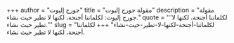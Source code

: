 +++
author = "جورج إليوت"
title = "مقولة جورج إليوت"
description = "مقولة جورج إليوت: لكلماتنا أجنحة، لكنها لا تطير حيث نشاء."
quote = '''لكلماتنا أجنحة، لكنها لا تطير حيث نشاء.''' 
slug = "لكلماتنا-أجنحة-لكنها-لا-تطير-حيث-نشاء"
+++
لكلماتنا أجنحة، لكنها لا تطير حيث نشاء.
